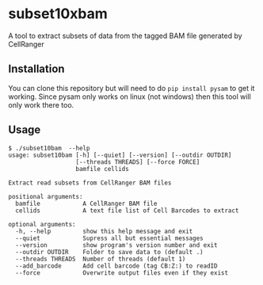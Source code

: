# subset10xbam
A tool to extract subsets of data from the tagged BAM file generated by CellRanger

## Installation
You can clone this repository but will need to do
```pip install pysam```
to get it working.  Since pysam only works on linux (not windows) then this tool will only work there too.

## Usage
```
$ ./subset10bam  --help
usage: subset10bam [-h] [--quiet] [--version] [--outdir OUTDIR]
                   [--threads THREADS] [--force FORCE]
                   bamfile cellids

Extract read subsets from CellRanger BAM files

positional arguments:
  bamfile            A CellRanger BAM file
  cellids            A text file list of Cell Barcodes to extract

optional arguments:
  -h, --help         show this help message and exit
  --quiet            Supress all but essential messages
  --version          show program's version number and exit
  --outdir OUTDIR    Folder to save data to (default .)
  --threads THREADS  Number of threads (default 1)
  --add_barcode      Add cell barcode (tag CB:Z:) to readID
  --force            Overwrite output files even if they exist
```
